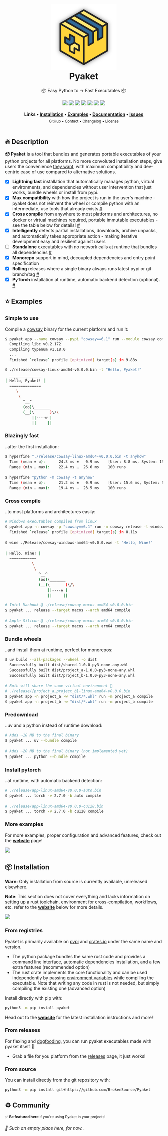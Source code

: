 <div align="center">
  <img src="https://raw.githubusercontent.com/BrokenSource/Pyaket/main/Pyaket/Resources/Images/Pyaket.png" width="210" onerror='this.src="Pyaket/Resources/Images/Pyaket.png"'>
  <h1 style="margin-top: 0">Pyaket</h1>
  <span>📦 Easy Python to → Fast Executables 📦</span>
  <br>
  <br>
    <a href="https://crates.io/crates/pyaket/"><img src="https://img.shields.io/crates/v/pyaket?label=Crates.io&color=orange"></a>
    <a href="https://crates.io/crates/pyaket/"><img src="https://img.shields.io/crates/d/pyaket?label=Downloads&color=orange"></a>
    <a href="https://pypi.org/project/pyaket/"><img src="https://img.shields.io/pypi/v/pyaket?label=PyPI&color=blue"></a>
    <a href="https://pypi.org/project/pyaket/"><img src="https://img.shields.io/pypi/dw/pyaket?label=Installs&color=blue"></a>
    <a href="https://github.com/BrokenSource/Pyaket/"><img src="https://img.shields.io/github/v/tag/BrokenSource/BrokenSource?label=GitHub&color=orange"></a>
    <a href="https://github.com/BrokenSource/Pyaket/stargazers"><img src="https://img.shields.io/github/stars/BrokenSource/Pyaket?label=Stars&style=flat&color=orange"></a>
    <a href="https://discord.gg/KjqvcYwRHm"><img src="https://img.shields.io/discord/1184696441298485370?label=Discord&style=flat&color=purple"></a>
  <br>
  <br>
  <b>
    Links •
    <a href="https://pyaket.dev/get/">Installation</a> •
    <a href="https://pyaket.dev/examples/">Examples</a> •
    <a href="https://pyaket.dev/docs/">Documentation</a> •
    <a href="https://github.com/BrokenSource/Pyaket/issues">Issues</a>
  </b>
  <br>
  <sub>
    <a href="https://github.com/BrokenSource/Pyaket">GitHub</a> •
    <a href="https://pyaket.dev/contact">Contact</a> •
    <a href="https://pyaket.dev/changelog">Changelog</a> •
    <a href="https://pyaket.dev/license">License</a>
  </sub>
  <br>
  <br>
</div>

<!-- Todo: Demo video here, as always -->

## 🔥 Description

**📦 Pyaket** is a tool that bundles and generates portable executables of your python projects for all platforms. No more convoluted installation steps, give users the convenience [they want](https://github.com/sherlock-project/sherlock/issues/2011), with maximum compatibility and dev-centric ease of use compared to alternative solutions.

- [x] **Lightning fast** installation that automatically manages python, virtual environments, and dependencies without user intervention that just works, bundle wheels or install from pypi.
- [x] **Max compatibility** with how the project is run in the user's machine - pyaket does not reinvent the wheel or compile python with an intermediate, use tools that already exists [#](https://pyaket.dev/faq/general/#how-it-works)
- [x] **Cross compile** from anywhere to most platforms and architectures, no docker or virtual machines required, portable immutable executables - see the table below for details! [#](https://pyaket.dev/docs/crosscompile/)
- [x] **Intelligently** detects partial installations, downloads, archive unpacks, and automatically takes appropriate action - making iterative development easy and resilient against users
- [ ] **Standalone** executables with no network calls at runtime that bundles all dependencies [#](https://github.com/BrokenSource/Pyaket/issues/2)
- [x] **Monorepo** support in mind, decoupled dependencies and entry point specification
- [x] **Rolling** releases where a single binary always runs latest pypi or git branch/tag [#](https://pyaket.dev/docs/rust/#rolling)
- [x] **PyTorch** installation at runtime, automatic backend detection (optional). [#](https://pyaket.dev/docs/rust/#torch-backend)

<!------------------------------------------------------------------------------------------------->

## ⭐️ Examples

### Simple to use

Compile a [cowsay](https://pypi.org/project/cowsay/) binary for the current platform and run it:

```sh hl_lines="1"
$ pyaket app --name cowsay --pypi "cowsay==6.1" run --module cowsay compile
  Compiling libc v0.2.172
  Compiling typenum v1.18.0
  ...
  Finished `release` profile [optimized] target(s) in 9.88s
```

```sh hl_lines="1"
$ ./release/cowsay-linux-amd64-v0.0.0.bin -t "Hello, Pyaket!"
  ______________
| Hello, Pyaket! |
  ==============
     \
      \
        ^__^
        (oo)\_______
        (__)\       )\/\
            ||----w |
            ||     ||
```

### Blazingly fast

..after the first installation:

```sh hl_lines="1 5"
$ hyperfine "./release/cowsay-linux-amd64-v0.0.0.bin -t anyhow"
  Time (mean ± σ):      24.3 ms ±   0.9 ms    [User: 8.8 ms, System: 15.4 ms]
  Range (min … max):    22.4 ms …  26.6 ms    100 runs

$ hyperfine "python -m cowsay -t anyhow"
  Time (mean ± σ):      21.2 ms ±   0.9 ms    [User: 15.6 ms, System: 5.3 ms]
  Range (min … max):    19.4 ms …  23.5 ms    100 runs
```

### Cross compile

..to most platforms and architectures easily:

```sh hl_lines="2 5"
# Windows executables compiled from linux
$ pyaket app -n cowsay -p "cowsay==6.1" run -m cowsay release -t windows compile
  Finished `release` profile [optimized] target(s) in 8.11s

$ wine ./Release/cowsay-windows-amd64-v0.0.0.exe -t "Hello, Wine!"
  ____________
| Hello, Wine! |
  ============
            \
             \
               ^__^
               (oo)\_______
               (__)\       )\/\
                   ||----w |
                   ||     ||
```

```sh hl_lines="2 5"
# Intel Macbook @ ./release/cowsay-macos-amd64-v0.0.0.bin
$ pyaket ... release --target macos --arch amd64 compile

# Apple Silicon @ ./release/cowsay-macos-arm64-v0.0.0.bin
$ pyaket ... release --target macos --arch arm64 compile
```

### Bundle wheels

..and install them at runtime, perfect for monorepos:

```sh hl_lines="1 6"
$ uv build --all-packages --wheel -o dist
  Successfully built dist/shared-1.0.0-py3-none-any.whl
  Successfully built dist/project_a-1.0.0-py3-none-any.whl
  Successfully built dist/project_b-1.0.0-py3-none-any.whl

# Both will share the same virtual environment 🤯
# ./release/{project_a,project_b}-linux-amd64-v0.0.0.bin
$ pyaket app -n project_a -w "dist/*.whl" run -m project_a compile
$ pyaket app -n project_b -w "dist/*.whl" run -m project_b compile
```

### Predownload

..uv and a python instead of runtime download:

```sh hl_lines="2 5"
# Adds ~18 MB to the final binary
$ pyaket ... uv --bundle compile

# Adds ~20 MB to the final binary (not implemented yet)
$ pyaket ... python --bundle compile
```

### Install pytorch

..at runtime, with automatic backend detection:

```sh hl_lines="2 5"
# ./release/app-linux-amd64-v0.0.0-auto.bin
$ pyaket ... torch -v 2.7.0 -b auto compile

# ./release/app-linux-amd64-v0.0.0-cu128.bin
$ pyaket ... torch -v 2.7.0 -b cu128 compile
```

### More examples

For more examples, proper configuration and advanced features, check out the [**website**](https://pyaket.dev/examples) page!

<!-- Todo: Actual website examples page -->
<a href="https://pyaket.dev/examples">
  <img src="https://github.com/user-attachments/assets/8470c0d2-46de-4068-b9ce-a1261a6c0e69">
</a>

<!------------------------------------------------------------------------------------------------->

## 📦 Installation

<b>Warn:</b> Only installation from source is currently available, unreleased elsewhere.

**Note**: This section does not cover everything and lacks information on setting up a rust toolchain, environment for cross-compilation, workflows, etc. refer to the [**website**](https://pyaket.dev/get/) below for more details.

<!-- Todo: Swap to actual pyaket website -->
<a href="https://pyaket.dev/get">
  <img src="https://github.com/user-attachments/assets/8470c0d2-46de-4068-b9ce-a1261a6c0e69">
</a>

### From registries

Pyaket is primarily available on [pypi](https://pypi.org/project/pyaket/) and [crates.io](https://crates.io/crates/pyaket) under the same name and version.

- The python package bundles the same rust code and provides a command line interface, automatic dependencies installation, and a few extra features  (recommended option)
- The rust crate implements the core functionality and can be used independently by passing [environment variables](https://pyaket.dev/docs/) while compiling the executable. Note that writing any code in rust is not needed, but simply compiling the existing one (advanced option)

Install directly with pip with:

```sh
python3 -m pip install pyaket
```

Head out to the [**website**](https://pyaket.dev/get) for the latest installation instructions and more!

### From releases

For flexing and [dogfooding](https://en.wikipedia.org/wiki/Eating_your_own_dog_food), you can run pyaket executables made with pyaket itself 🤯

- Grab a file for you platform from the [releases](https://github.com/BrokenSource/Pyaket/releases) page, it just works!

### From source

You can install directly from the git repository with:

```sh
python3 -m pip install git+https://github.com/BrokenSource/Pyaket
```

<!------------------------------------------------------------------------------------------------->

## ♻️ Community

<sup>✅ **Be featured here** if you're using Pyaket in your projects!</sup>

_🌵 Such an empty place here, for now.._

